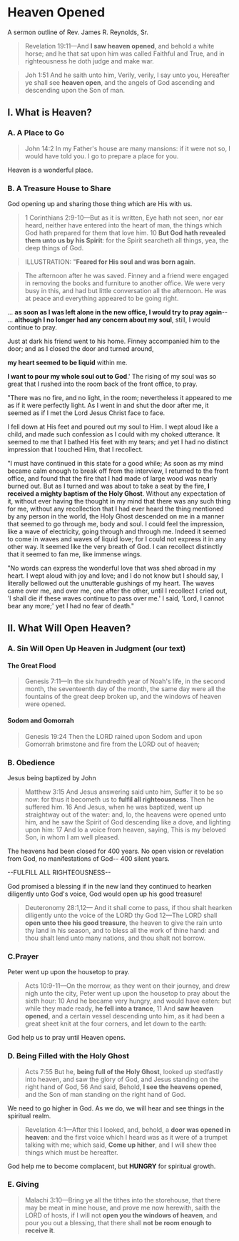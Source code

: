 # Heaven Opened

A sermon outline of Rev. James R. Reynolds, Sr.

> Revelation 19:11&mdash;And **I saw heaven opened**, and behold a white horse; and he that sat upon him was called Faithful and True, and in righteousness he doth judge and make war.

> Joh 1:51 And he saith unto him, Verily, verily, I say unto you, Hereafter ye shall see **heaven open**, and the angels of God ascending and descending upon the Son of man.

## I. What is Heaven?

### A. A Place to Go

> John 14:2 In my Father's house are many mansions: if it were not so, I would have told you. I go to prepare a place for you.

Heaven is a wonderful place.

### B. A Treasure House to Share

God opening up and sharing those thing which are His with us.

> 1 Corinthians 2:9-10&mdash;But as it is written, Eye hath not seen, nor ear heard, neither have entered into the heart of man, the things which God hath prepared for them that love him. 10 **But God hath revealed them unto us by his Spirit**: for the Spirit searcheth all things, yea, the deep things of God.

<!-- -->

> ILLUSTRATION: "**Feared for His soul and was born again**.

> The afternoon after he was saved. Finney and a friend were engaged in removing the books and furniture to another office. We were very busy in this, and had but little conversation all the afternoon. He was at peace and everything appeared to be going right.

&hellip; **as soon as I was left alone in the new office, I would try to pray again**--
&hellip; **although I no longer had any concern about my soul**, still, I would continue to pray.

Just at dark his friend went to his home. Finney accompanied him to the door; and as I closed the door and turned around,

**my heart seemed to be liquid** within me.

**I want to pour my whole soul out to God**.' The rising of my soul was so great that I rushed into the room back of the front office, to pray.

"There was no fire, and no light, in the room; nevertheless it appeared to me as if it were perfectly light. As I went in and shut the door after me, it seemed as if I met the Lord Jesus Christ face to face.

I fell down at His feet and poured out my soul to Him. I wept aloud like a child, and made such confession as I could with my choked utterance. It seemed to me that I bathed His feet with my tears; and yet I had no distinct impression that I touched Him, that I recollect.

"I must have continued in this state for a good while; As soon as my mind became calm enough to break off from the interview, I returned to the front office, and found that the fire that I had made of large wood was nearly burned out. But as I turned and was about to take a seat by the fire, **I received a mighty baptism of the Holy Ghost**. Without any expectation of it, without ever having the thought in my mind that there was any such thing for me, without any recollection that I had ever heard the thing mentioned by any person in the world, the Holy Ghost descended on me in a manner that seemed to go through me, body and soul. I could feel the impression, like a wave of electricity, going through and through me. Indeed it seemed to come in waves and waves of liquid love; for I could not express it in any other way. It seemed like the very breath of God. I can recollect distinctly that it seemed to fan me, like immense wings.

"No words can express the wonderful love that was shed abroad in my heart. I wept aloud with joy and love; and I do not know but I should say, I literally bellowed out the unutterable gushings of my heart. The waves came over me, and over me, one after the other, until I recollect I cried out, 'I shall die if these waves continue to pass over me.' I said, 'Lord, I cannot bear any more;' yet I had no fear of death."

## II. What Will Open Heaven?

### A. Sin Will Open Up Heaven in Judgment (our text)

#### The Great Flood
>Genesis 7:11&mdash;In the six hundredth year of Noah's life, in the second month, the seventeenth day of the month, the same day were all the fountains of the great deep broken up, and the windows of heaven were opened.

#### Sodom and Gomorrah
>Genesis 19:24 Then the LORD rained upon Sodom and upon Gomorrah brimstone and fire from the LORD out of heaven;

### B. Obedience

Jesus being baptized by John
> Matthew 3:15 And Jesus answering said unto him, Suffer it to be so now: for thus it becometh us to **fulfil all righteousness**. Then he suffered him. 16 And Jesus, when he was baptized, went up straightway out of the water: and, lo, the heavens were opened unto him, and he saw the Spirit of God descending like a dove, and lighting upon him: 17 And lo a voice from heaven, saying, This is my beloved Son, in whom I am well pleased.

The heavens had been closed for 400 years. No open vision or revelation from God, no manifestations of God-- 400 silent years.

--FULFILL ALL RIGHTEOUSNESS--

God promised a blessing if in the new land they continued to hearken diligently unto God's voice, God would open up his good treasure!

> Deuteronomy 28:1,12&mdash; And it shall come to pass, if thou shalt hearken diligently unto the voice of the LORD thy God 12&mdash;The LORD shall **open unto thee his good treasure**, the heaven to give the rain unto thy land in his season, and to bless all the work of thine hand: and thou shalt lend unto many nations, and thou shalt not borrow.

### C.Prayer

Peter went up upon the housetop to pray.
> Acts 10:9-11&mdash;On the morrow, as they went on their journey, and drew nigh unto the city, Peter went up upon the housetop to pray about the sixth hour: 10 And he became very hungry, and would have eaten: but while they made ready, **he fell into a trance**, 11 And **saw heaven opened**, and a certain vessel descending unto him, as it had been a great sheet knit at the four corners, and let down to the earth:

God help us to pray until Heaven opens.

### D. Being Filled with the Holy Ghost

> Acts 7:55 But he, **being full of the Holy Ghost**, looked up stedfastly into heaven, and saw the glory of God, and Jesus standing on the right hand of God, 56 And said, Behold, **I see the heavens opened**, and the Son of man standing on the right hand of God.

We need to go higher in God. As we do, we will hear and see things in the spiritual realm.

> Revelation 4:1&mdash;After this I looked, and, behold, a **door was opened in heaven**: and the first voice which I heard was as it were of a trumpet talking with me; which said, **Come up hither**, and I will shew thee things which must be hereafter.

God help me to become complacent, but **HUNGRY** for spiritual growth.

### E. Giving

> Malachi 3:10&mdash;Bring ye all the tithes into the storehouse, that there may be meat in mine house, and prove me now herewith, saith the LORD of hosts, if I will not **open you the windows of heaven**, and pour you out a blessing, that there shall **not be room enough to receive it**.

